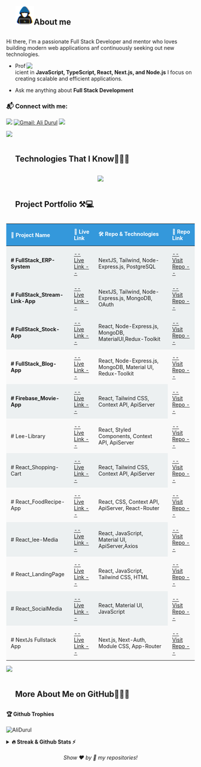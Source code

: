 
<!-- <a href="https://git.io/typing-svg">
<img src="https://readme-typing-svg.demolab.com?font=comic+sense&weight=600&size=23&pause=1000&color=1E88E5&vCenter=true&width=800&height=60&lines=Hi,+I+am+Ali;%F0%9F%91%A8%F0%9F%8F%BB%E2%80%8D%F0%9F%92%BB+A+Full+Stack+Developer.;%F0%9F%8E%93+Graduated+from+Software+Engineering.;%F0%9F%92%99+Love+to+learn+new+stuffs." alt="Typing SVG" />
</a> --!>

<!--h2 without bottom border-->
<div id="user-content-toc">
  <ul align="left">
    <summary> <img src = "./assets/img/about_me.gif" width = 50px /><h2 style="display: inline-block">About me</h2></summary>
  </ul>
</div>

<p>Hi there, I'm a passionate Full Stack Developer and mentor who loves building modern web applications anf continuously seeking out new technologies.</p>

 <picture> <img src="https://www.aalpha.net/wp-content/uploads/2020/12/full-stack-development.gif" align="right"  width = 450px /> </picture>

- Proficient in **JavaScript, TypeScript, React, Next.js, and Node.js** I focus on creating scalable and efficient applications.

- Ask me anything about **Full Stack Development**

### 📬 Connect with me: 
[![](https://img.shields.io/badge/linkedin-%230077B5.svg?&style=for-the-badge&logo=linkedin&logoColor=white)](https://www.linkedin.com/in/ali-durul-851511151/)
[![Gmail: Ali Durul](https://img.shields.io/badge/-gmail-red?style=for-the-badge&logo=Gmail&logoColor=white&link=mailto:alidrl26@gmail.com)](mailto:alidrl26@gmail.com)
![](https://komarev.com/ghpvc/?username=AliDurul&color=blue&style=for-the-badge)

<img src="https://user-images.githubusercontent.com/73097560/115834477-dbab4500-a447-11eb-908a-139a6edaec5c.gif" >

<div id="user-content-toc">
  <ul>
    <summary><h2 style="display: inline-block">Technologies That I Know👨🏻‍💻</h2></summary>
  </ul>
</div>
<!--tech stack icons-->
<p align="center">
  <a href="https://skillicons.dev">
    <img src="https://skillicons.dev/icons?i=html,css,js,ts,react,nextjs,vue,redux,bootstrap,materialui,tailwind,sass,styledcomponents,py,linux,mysql,mongodb,postgres,mysql,firebase,postman,azure,github,gitlab,vercel,vite,git,vscode,figma&perline=15" />
  </a>
</p>

<!--
<div id="user-content-toc">
  <ul>
    <summary><h2 style="display: inline-block">My Projects⚒💻</h2></summary>
  </ul>
</div>


  Project Name       | Repo Link & Technologies     | How does my project look
:-------------------------|-------------------------|------------------------- 
[FullStack_Stock-App](https://mern-stack-stock-app.vercel.app/) | React, Node-Expres.js, MongoDB Material UI, Redux-Toolkit [# Go to Repo](https://github.com/AliDurul/FullStack_Stock-App) | ![stockapp](https://github.com/AliDurul/FullStack-Stock-App/assets/80897590/26627259-cb60-47d9-bd50-8c64f7877254)
[FullStack_Blog-App](https://fullstack-blog-app-c4ay.onrender.com)| React, Node-Expres.js, MongoDB, Material UI, Redux-Toolkit [# Go to Repo](https://github.com/AliDurul/FullStack_Blog-App) | ![blog app](https://github.com/AliDurul/MernStack_Blog-App/assets/80897590/1d78fdb1-5326-4237-b630-097889dbc09a)
[Firebase_Movie-App](https://firebase-movie-app-two.vercel.app)| React, Tailwind CSS, Context Api, ApiServer [# Go to Repo](https://github.com/AliDurul/Firebase-Movie-App)| ![movieapp](https://github.com/AliDurul/Firebase-Movie-App/assets/80897590/89c7bdcd-c9f4-4c47-bbd3-f918e1a09de5)
[Lee-Library](https://tailwind-shopping-cartt.vercel.app)| React, StyledComponent CSS, Context Api, ApiServer [# Go to Repo](https://github.com/AliDurul/Lee-Library) | ![LeeLibrirary](https://github.com/AliDurul/Lee-Library/assets/80897590/76766085-6395-4bbd-a285-6acbaab5bedc)
[React_Shopping-Cart](https://tailwind-shopping-cartt.vercel.app)| React, Tailwind CSS, Context Api, ApiServer [# Go to Repo](https://github.com/AliDurul/Shopping-Cart) | ![shoppingCart](https://github.com/AliDurul/Shopping-Cart/assets/80897590/d492d45f-b971-4a68-817e-a9d18a53cdbb)
[React_FoodRecipe-App](https://food-recipe-app-mu.vercel.app) | React, CSS, Context Api, ApiServer, React-Router [# Go to Repo](https://github.com/AliDurul/Food-Recipe-App) | ![foodrecipe](https://github.com/AliDurul/Food-Recipe-App/assets/80897590/ce752921-a133-468f-a928-d1bc6e3eaa46)
[Reac_lee-Media](https://react-leemedia.vercel.app/) | React, Javascript, Material UI, ApiServer, Axios [# Go to Repo](https://github.com/AliDurul/React_Lee-Media) | ![leeMedia](https://github.com/AliDurul/React_Lee-Media/assets/80897590/ae3fa317-2f15-4494-8a8e-ccbdd662add0)
[React_LandingPage](https://lee-react-hoobank.vercel.app/) | React, Javascript, Tailwind Css, Html [# Go to Repo](https://github.com/AliDurul/React_HooBank) | ![hoobank(1)](https://github.com/AliDurul/React_HooBank/assets/80897590/f6b32f14-d9b9-4e98-83fa-887ec0063d61)
[React_SocialMedia](https://lee-react-socialmedia.vercel.app/) | React, Material UI, Js [# Go to Repo](https://github.com/AliDurul/React_SocialMedia) | ![Video_231216132001](https://github.com/AliDurul/React_SocialMedia/assets/80897590/d793c394-f4c8-4f63-9fc6-489173796d4f)
[NextJs Fullstack App](https://next-fullstack-app-umber.vercel.app/) | Next, Next-Auth, Module CSS, App-Router [# Go to Repo](https://github.com/AliDurul/Next_FullstackApp) | ![nextApp](https://github.com/AliDurul/MernStack_Blog-App/assets/80897590/bd2dc496-e806-4243-b82c-0582e57f9759)

-->

<div id="user-content-toc">
  <ul>
    <summary><h2 style="display: inline-block">Project Portfolio ⚒💻</h2></summary>
  </ul>
</div>
    
  <table style="width:100%; border-collapse: collapse; text-align: left;">
        <thead>
            <tr>
                <th style="padding: 12px; background-color: #3498db; color: white;">🚀 Project Name</th>
                <th style="padding: 12px; background-color: #3498db; color: white;">🔗 Live Link </th>
                <th style="padding: 12px; background-color: #3498db; color: white;">🛠️ Repo & Technologies</th>
                <th style="padding: 12px; background-color: #3498db; color: white;">🔗 Repo Link</th>
            </tr>
        </thead>
        <tbody>
          <tr>
                <td style="padding: 12px; font-weight: bold; background-color: #ecf0f1;"> # FullStack_ERP-System </td>
                <td style="padding: 12px; background-color: #ecf0f1;">
                    <a href="https://strong-concrete-frontend.vercel.app">-- Live Link -- </a>
                </td>
                <td style="padding: 12px; background-color: #ecf0f1;"> NextJS, Tailwind, Node-Express.js, PostgreSQL <br>
                </td>
                <td style="padding: 12px; background-color: #ecf0f1;">
                    <a href="https://github.com/AliDurul/Strong_concrete_Frontend">-- Visit Repo -- </a>
                </td>
            </tr>
          <tr>
                <td style="padding: 12px; font-weight: bold; background-color: #ecf0f1;"> # FullStack_Stream-Link-App </td>
                <td style="padding: 12px; background-color: #ecf0f1;">
                    <a href="https://streamlink-nextjs.vercel.app/">-- Live Link -- </a>
                </td>
                <td style="padding: 12px; background-color: #ecf0f1;"> NextJS, Tailwind, Node-Express.js, MongoDB, OAuth <br>
                </td>
                <td style="padding: 12px; background-color: #ecf0f1;">
                    <a href="https://github.com/AliDurul/NextJs_StreamLink">-- Visit Repo -- </a>
                </td>
            </tr>
            <tr>
                <td style="padding: 12px; font-weight: bold; background-color: #ecf0f1;"> # FullStack_Stock-App </td>
                <td style="padding: 12px; background-color: #ecf0f1;">
                    <a href="https://mern-stack-stock-app.vercel.app/">-- Live Link -- </a>
                </td>
                <td style="padding: 12px; background-color: #ecf0f1;"> React, Node-Express.js, MongoDB,
                    MaterialUI,Redux-Toolkit <br>
                </td>
                <td style="padding: 12px; background-color: #ecf0f1;">
                    <a href="https://github.com/AliDurul/FullStack_Stock-App">-- Visit Repo -- </a>
                </td>
            </tr>
            <tr>
                <td style="padding: 12px; font-weight: bold; background-color: #f9f9f9;"> # FullStack_Blog-App </td>
                <td style="padding: 12px; background-color: #f9f9f9;">
                    <a href="https://fullstack-blog-app-c4ay.onrender.com">-- Live Link -- </a>
                </td>
                <td style="padding: 12px; background-color: #f9f9f9;"> React, Node-Express.js, MongoDB, Material UI,
                    Redux-Toolkit<br>
                </td>
                <td style="padding: 12px; background-color: #f9f9f9;">
                    <a href="https://github.com/AliDurul/FullStack_Blog-App">-- Visit Repo -- </a>
                </td>
            </tr>
            <tr>
                <td style="padding: 12px; font-weight: bold; background-color: #ecf0f1;"> # Firebase_Movie-App </td>
                <td style="padding: 12px; background-color: #ecf0f1;">
                    <a href="https://firebase-movie-app-two.vercel.app">-- Live Link -- </a>
                </td>
                <td style="padding: 12px; background-color: #ecf0f1;"> React, Tailwind CSS, Context API, ApiServer<br>
                </td>
                <td style="padding: 12px; background-color: #f9f9f9;">
                    <a href="https://github.com/AliDurul/FullStack_Blog-App">-- Visit Repo -- </a>
                </td>
            </tr>
            <tr>
                <td style="padding: 12px; background-color: #f9f9f9;"> # Lee-Library </td>
                <td style="padding: 12px; background-color: #f9f9f9;">
                    <a href="https://tailwind-shopping-cartt.vercel.app">-- Live Link -- </a>
                </td>
                <td style="padding: 12px; background-color: #f9f9f9;"> React, Styled Components, Context API,
                    ApiServer<br>
                </td>
                <td style="padding: 12px; background-color: #f9f9f9;">
                    <a href="https://github.com/AliDurul/Lee-Library">-- Visit Repo -- </a>
                </td>
            </tr>
            <tr>
                <td style="padding: 12px; background-color: #ecf0f1;"> # React_Shopping-Cart </td>
                <td style="padding: 12px; background-color: #ecf0f1;">
                    <a href="https://tailwind-shopping-cartt.vercel.app">-- Live Link -- </a>
                </td>
                <td style="padding: 12px; background-color: #ecf0f1;"> React, Tailwind CSS, Context API, ApiServer<br>
                </td>
                <td style="padding: 12px; background-color: #f9f9f9;">
                    <a href="https://github.com/AliDurul/Shopping-Cart">-- Visit Repo -- </a>
                </td>
            </tr>
            <tr>
                <td style="padding: 12px; background-color: #f9f9f9;"> # React_FoodRecipe-App </td>
                <td style="padding: 12px; background-color: #f9f9f9;">
                    <a href="https://food-recipe-app-mu.vercel.app">-- Live Link -- </a>
                </td>
                <td style="padding: 12px; background-color: #f9f9f9;"> React, CSS, Context API, ApiServer,
                    React-Router<br>
                </td>
                <td style="padding: 12px; background-color: #f9f9f9;">
                    <a href="https://github.com/AliDurul/Food-Recipe-App">-- Visit Repo -- </a>
                </td>
            </tr>
            <tr>
                <td style="padding: 12px; background-color: #ecf0f1;"> # React_lee-Media </td>
                <td style="padding: 12px; background-color: #ecf0f1;">
                    <a href="https://react-leemedia.vercel.app/">-- Live Link -- </a>
                </td>
                <td style="padding: 12px; background-color: #ecf0f1;">
                    React, JavaScript, Material UI, ApiServer,Axios <br>
                </td>
                <td style="padding: 12px; background-color: #f9f9f9;">
                    <a href="https://github.com/AliDurul/React_Lee-Media">-- Visit Repo -- </a>
                </td>
            </tr>
            <tr>
                <td style="padding: 12px; background-color: #f9f9f9;"> # React_LandingPage </td>
                <td style="padding: 12px; background-color: #f9f9f9;">
                    <a href="https://lee-react-hoobank.vercel.app/">-- Live Link -- </a>
                </td>
                <td style="padding: 12px; background-color: #f9f9f9;"> React, JavaScript, Tailwind CSS, HTML<br>
                </td>
                <td style="padding: 12px; background-color: #f9f9f9;">
                    <a href="https://github.com/AliDurul/React_HooBank">-- Visit Repo -- </a>
                </td>
            </tr>
            <tr>
                <td style="padding: 12px; background-color: #ecf0f1;"> # React_SocialMedia </td>
                <td style="padding: 12px; background-color: #ecf0f1;">
                    <a href="https://lee-react-socialmedia.vercel.app/">-- Live Link -- </a>
                </td>
                <td style="padding: 12px; background-color: #ecf0f1;"> React, Material UI, JavaScript<br>
                </td>
                <td style="padding: 12px; background-color: #f9f9f9;">
                    <a href="https://github.com/AliDurul/React_SocialMedia">-- Visit Repo -- </a>
                </td>
            </tr>
            <tr>
                <td style="padding: 12px; background-color: #f9f9f9;"> # NextJs Fullstack App </td>
                <td style="padding: 12px; background-color: #f9f9f9;">
                    <a href="https://next-fullstack-app-umber.vercel.app/">-- Live Link -- </a>
                </td>
                <td style="padding: 12px; background-color: #f9f9f9;"> Next.js, Next-Auth, Module CSS, App-Router<br>
                </td>
                <td style="padding: 12px; background-color: #f9f9f9;">
                    <a href="https://github.com/AliDurul/Next_FullstackApp">-- Visit Repo -- </a>
                </td>
            </tr>
        </tbody>
    </table>
    
<img src="https://user-images.githubusercontent.com/73097560/115834477-dbab4500-a447-11eb-908a-139a6edaec5c.gif" >



<div id="user-content-toc">
  <ul>
    <summary><h2 style="display: inline-block"> More About Me on GitHub👨🏻‍💻</h2></summary>
  </ul>
</div>

<b>🏆 Github Trophies</b>
<br><br>
<img align="center" src="https://github-profile-trophy.vercel.app/?username=AliDurul&theme=discord" alt="AliDurul" />

<details>
<summary><b>🔥 Streak & Github Stats ⚡ </b></summary>
<br>
<div style={display:flex ; gap:20}>
  <a  href="https://git.io/streak-stats"><img src="https://streak-stats.demolab.com?user=AliDurul&theme=dark&hide_border=true&date_format=j%20M%5B%20Y%5D" alt="GitHub Streak" /></a>
  <img src="https://github-readme-stats.vercel.app/api?username=AliDurul&show_icons=true&theme=radical&count_private=true" alt="AliDurul" height="200" width="420"/>&nbsp;
  <img src="https://github-readme-stats-eight-pink.vercel.app//api/top-langs/?username=AliDurul&layout=compact&theme=radical" alt="AliDurul" width="400" height="230">
</div>
</details>




  
<h6 align="center">Show ❤️ by 🌟 my repositories!</h6>
